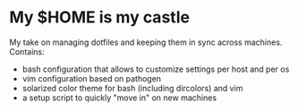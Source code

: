 # My $HOME is my castle
My take on managing dotfiles and keeping them in sync across machines.
Contains:

- bash configuration that allows to customize settings per host and per os
- vim configuration based on pathogen
- solarized color theme for bash (including dircolors) and vim
- a setup script to quickly "move in" on new machines
